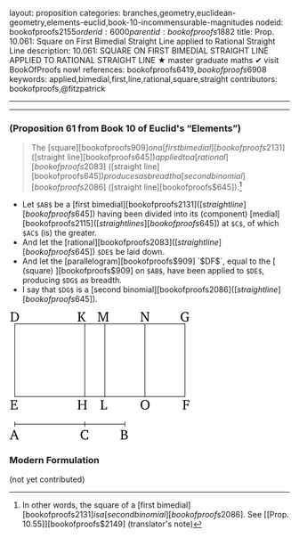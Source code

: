 layout: proposition
categories: branches,geometry,euclidean-geometry,elements-euclid,book-10-incommensurable-magnitudes
nodeid: bookofproofs$2155
orderid: 6000
parentid: bookofproofs$1882
title: Prop. 10.061: Square on First Bimedial Straight Line applied to Rational Straight Line
description: 10.061: SQUARE ON FIRST BIMEDIAL STRAIGHT LINE APPLIED TO RATIONAL STRAIGHT LINE &#9733; master graduate maths &#10004; visit BookOfProofs now!
references: bookofproofs$6419,bookofproofs$6908
keywords: applied,bimedial,first,line,rational,square,straight
contributors: bookofproofs,@fitzpatrick

---


---

### (Proposition 61 from Book 10 of Euclid's “Elements”)

> The [square][bookofproofs$909] on a [first bimedial][bookofproofs$2131] ([straight line][bookofproofs$645]) applied to a [rational][bookofproofs$2083] ([straight line][bookofproofs$645]) produces as breadth a [second binomial][bookofproofs$2086] ([straight line][bookofproofs$645]).[^1]
* Let `$AB$` be a [first bimedial][bookofproofs$2131] ([straight line][bookofproofs$645]) having been divided into its (component) [medial][bookofproofs$2115] ([straight lines][bookofproofs$645]) at `$C$`, of which `$AC$` (is) the greater.
* And let the [rational][bookofproofs$2083] ([straight line][bookofproofs$645]) `$DE$` be laid down.
* And let the [parallelogram][bookofproofs$909] `$DF$`, equal to the [ (square) ][bookofproofs$909] on `$AB$`, have been applied to `$DE$`, producing `$DG$` as breadth.
* I say that `$DG$` is a [second binomial][bookofproofs$2086] ([straight line][bookofproofs$645]).

![fig060e](https://github.com/bookofproofs/bookofproofs.github.io/blob/main/_sources/_assets/images/euclid/Book10/fig060e.png?raw=true)



### Modern Formulation

(not yet contributed)

[^1]: In other words, the square of a [first bimedial][bookofproofs$2131] is a [second binomial][bookofproofs$2086]. See [[Prop. 10.55]][bookofproofs$2149] (translator's note)

